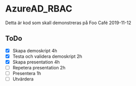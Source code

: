 # AzureAD_RBAC

Detta är kod som skall demonstreras på Foo Café 2019-11-12

## ToDo

- [x] Skapa demoskript  4h
- [x] Testa och validera demoskript 2h
- [x] Skapa presentation 4h
- [ ] Repetera presentation 2h
- [ ] Presentera 1h
- [ ] Utvärdera
